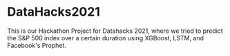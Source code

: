 # DataHacks2021
This is our Hackathon Project for Datahacks 2021, where we tried to predict the S&P 500 index over a certain duration using XGBoost, LSTM, and Facebook's Prophet.
